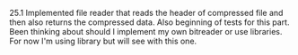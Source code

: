 25.1
Implemented file reader that reads the header of compressed file and then also returns the compressed data. Also beginning of tests for this part.  
Been thinking about should I implement my own bitreader or use
libraries. For now I'm using library but will see with this one.

